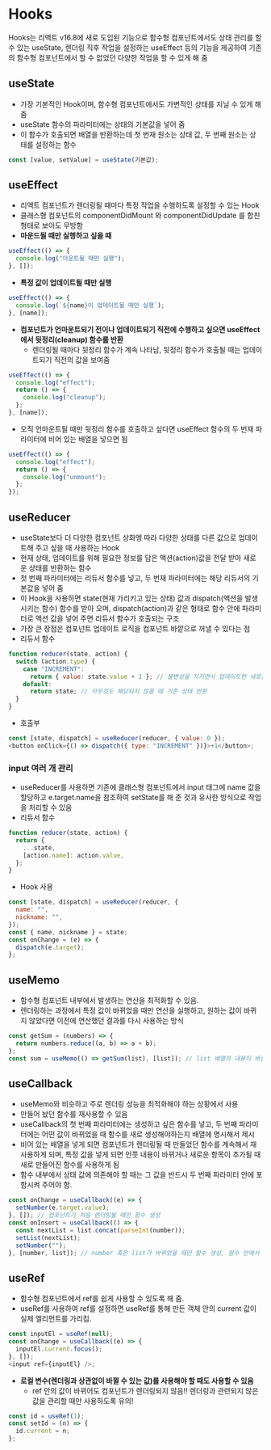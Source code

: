 # Hooks

Hooks는 리액트 v16.8에 새로 도입된 기능으로 함수형 컴포넌트에서도 상태 관리를 할 수 있는 useState, 렌더링 직후 작업을 설정하는 useEffect 등의 기능을 제공하여 기존의 함수형 컴포넌트에서 할 수 없었던 다양한 작업을 할 수 있게 해 줌

## useState

- 가장 기본적인 Hook이며, 함수형 컴포넌트에서도 가변적인 상태를 지닐 수 있게 해 줌
- useState 함수의 파라미터에는 상태의 기본값을 넣어 줌
- 이 함수가 호출되면 배열을 반환하는데 첫 번재 원소는 상태 값, 두 번째 원소는 상태를 설정하는 함수

```javascript
const [value, setValue] = useState(기본값);
```

## useEffect

- 리액트 컴포넌트가 렌더링될 때마다 특정 작업을 수행하도록 설정할 수 있는 Hook
- 클래스형 컴포넌트의 componentDidMount 와 componentDidUpdate 를 합친 형태로 보아도 무방함
- **마운드될 때만 실행하고 싶을 때**

```javascript
useEffect(() => {
  console.log("마운트될 때만 실행");
}, []);
```

- **특정 값이 업데이트될 때만 실행**

```javascript
useEffect(() => {
  console.log(`${name}이 업데이트될 때만 실행`);
}, [name]);
```

- **컴포넌트가 언마운트되기 전이나 업데이트되기 직전에 수행하고 싶으면 useEffect에서 뒷정리(cleanup) 함수를 반환**
  - 렌더링될 때마다 뒷정리 함수가 계속 나타남, 뒷정리 함수가 호출될 때는 업데이트되기 직전의 값을 보여줌

```javascript
useEffect(() => {
  console.log("effect");
  return () => {
    console.log("cleanup");
  };
}, [name]);
```

- 오직 언마운트될 때만 뒷정리 함수를 호출하고 싶다면 useEffect 함수의 두 번재 파라미터에 비어 있는 배열을 넣으면 됨

```javascript
useEffect(() => {
  console.log("effect");
  return () => {
    console.log("unmount");
  };
});
```

## useReducer

- useState보다 더 다양한 컴포넌트 상화엥 따라 다양한 상태를 다른 값으로 업데이트해 주고 싶을 때 사용하는 Hook
- 현재 상태, 업데이트를 위해 필요한 정보를 담은 액션(action)값을 전달 받아 새로운 상태를 반환하는 함수
- 첫 번째 파라미터에는 리듀서 함수를 넣고, 두 번재 파라미터에는 해당 리듀서의 기본값을 넣어 줌
- 이 Hook을 사용하면 state(현재 가리키고 있는 상태) 값과 dispatch(액션을 발생시키는 함수) 함수를 받아 오며, dispatch(action)과 같은 형태로 함수 안에 파라미터로 액션 값을 넣어 주면 리듀서 함수가 호출되는 구조
- 가장 큰 장점은 컴포넌트 업데이트 로직을 컴포넌트 바깥으로 꺼낼 수 있다는 점
- 리듀서 함수

```javascript
function reducer(state, action) {
  switch (action.type) {
    case "INCREMENT":
      return { value: state.value + 1 }; // 불변성을 지키면서 업데이트한 새로운 상태를 반환
    default:
      return state; // 아무것도 해당되지 않을 때 기존 상태 반환
  }
}
```

- 호출부

```javascript
const [state, dispatch] = useReducer(reducer, { value: 0 });
<button onClick={() => dispatch({ type: "INCREMENT" })}>+1</button>;
```

### input 여러 개 관리

- useReducer를 사용하면 기존에 클래스형 컴포넌트에서 input 태그에 name 값을 할당하고 e.target.name을 참조하여 setState를 해 준 것과 유사한 방식으로 작업을 처리할 수 있음
- 리듀서 함수

```javascript
function reducer(state, action) {
  return {
    ...state,
    [action.name]: action.value,
  };
}
```

- Hook 사용

```javascript
const [state, dispatch] = useReducer(reducer, {
  name: "",
  nickname: "",
});
const { name, nickname } = state;
const onChange = (e) => {
  dispatch(e.target);
};
```

## useMemo

- 함수형 컴포넌트 내부에서 발생하는 연산을 최적화할 수 있음.
- 렌더링하는 과정에서 특정 값이 바뀌었을 때만 연산을 실행하고, 원하는 값이 바뀌지 않았다면 이전에 연산했던 결과를 다시 사용하는 방식

```javascript
const getSum = (numbers) => {
  return numbers.reduce((a, b) => a + b);
};
const sum = useMemo(() => getSum(list), [list]); // list 배열의 내용이 바뀔 때만 getAverage 함수가 호출됨
```

## useCallback

- useMemo와 비슷하고 주로 렌더링 성능을 최적화해야 하는 상황에서 사용
- 만들어 놨던 함수를 재사용할 수 있음
- useCallback의 첫 번째 파라미터에는 생성하고 싶은 함수를 넣고, 두 번째 파라미터에는 어떤 값이 바뀌었을 때 함수를 새로 생성해야하는지 배열에 명시해서 제시
- 비어 있는 배열을 넣게 되면 컴포넌트가 렌더링될 때 만들었던 함수를 계속해서 재사용하게 되며, 특정 값을 넣게 되면 인풋 내용이 바뀌거나 새로운 항목이 추가될 때 새로 만들어진 함수를 사용하게 됨
- 함수 내부에서 상태 값에 의존해야 할 때는 그 값을 반드시 두 번째 파라미터 안에 포함시켜 주어야 함.

```javascript
const onChange = useCallback((e) => {
  setNumber(e.target.value);
}, []); // 컴포넌트가 처음 렌더링될 때만 함수 생성
const onInsert = useCallback(() => {
  const nextList = list.concat(parseInt(number));
  setList(nextList);
  setNumber("");
}, [number, list]); // number 혹은 list가 바뀌었을 때만 함수 생성, 함수 안에서 참조했기 때문에 반드시 명시해야 함!
```

## useRef

- 함수형 컴포넌트에서 ref를 쉽게 사용할 수 있도록 해 줌.
- useRef를 사용하여 ref를 설정하면 useRef를 통해 만든 객체 안의 current 값이 실제 엘리먼트를 가리킴.

```javascript
const inputEl = useRef(null);
const onChange = useCallback((e) => {
  inputEl.current.focus();
}, []);
<input ref={inputEl} />;
```

- **로컬 변수(렌더링과 상관없이 바뀔 수 있는 값)를 사용해야 할 때도 사용할 수 있음**
  - ref 안의 값이 바뀌어도 컴포넌트가 렌더링되지 않음!! 렌더링과 관련되지 않은 값을 관리할 때만 사용하도록 유의!

```javascript
const id = useRef(1);
const setId = (n) => {
  id.current = n;
};
```
